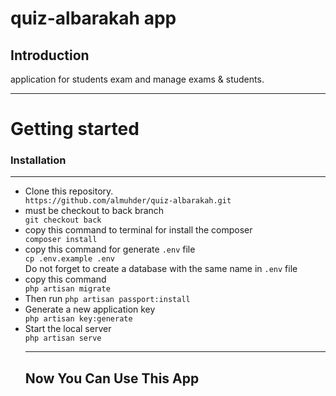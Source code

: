 # quiz-albarakah app
## Introduction
application for students exam and manage exams & students.
<hr> 

# Getting started
### Installation
<hr> 

<ul>
<li>Clone this repository.</li>
<code>https://github.com/almuhder/quiz-albarakah.git</code>
<li>must be checkout to back branch </li>
<code>git checkout back</code>
<li>copy this command to terminal for install the composer</li>
<code>composer install</code><br>
<li>copy this command for generate <code>.env</code> file </li>
<code>cp .env.example .env </code><br>
Do not forget to create a database with the same name in <code>.env</code> file
<li>copy this command </li>
<code>php artisan migrate</code>
<li>Then run <code>php artisan passport:install</code></li>
<li>Generate a new application key</li>
<code>php artisan key:generate</code>
<li>Start the local server</li>
<code>php artisan serve </code>
<hr>

## Now You Can Use This App 
</ul>

